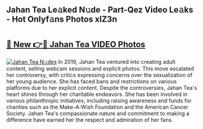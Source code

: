 ## Jahan Tea Le𝚊ked N𝚞de - Part-Qez Video Le𝚊ks - Hot Onlyf𝚊ns Photos xlZ3n

# <h2><a href="http://ab55428.deff.icu/?id=Jahan+Tea">🔗 New 👉🔴 Jahan Tea VIDEO Photos</a></h2>

[![Jahan Tea N𝚞des](https://i.imgur.com/rIISA9y.gif)](http://ab55428.deff.icu/?id=Jahan+Tea)
In 2019, Jahan Tea ventured into creating adult content, selling webcam sessions and explicit photos. This move escalated her controversy, with critics expressing concerns over the sexualization of her young audience. She has faced bans and restrictions on various platforms due to her explicit content. Despite the controversies, Jahan Tea's heart shines through her charitable endeavors. She has been involved in various philanthropic initiatives, including raising awareness and funds for charities such as the Make-A-Wish Foundation and the American Cancer Society. Jahan Tea's compassionate nature and commitment to making a difference have earned her the respect and admiration of her fans.
